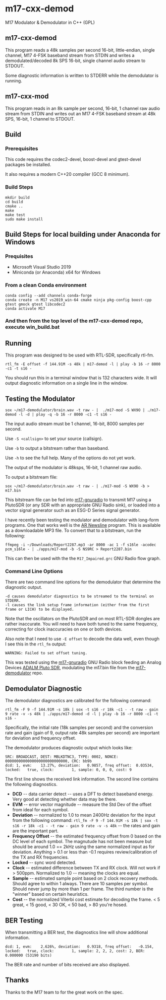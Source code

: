 # m17-cxx-demod
M17 Modulator & Demodulator in C++ (GPL)

## m17-cxx-demod
This program reads a 48k samples per second 16-bit, little-endian, single
channel, M17 4-FSK baseband stream from STDIN and writes a demodulated/decoded
8k SPS 16-bit, single channel audio stream to STDOUT.

Some diagnostic information is written to STDERR while the demodulator is
running.

## m17-cxx-mod
This program reads in an 8k sample per second, 16-bit, 1 channel raw audio
stream from STDIN and writes out an M17 4-FSK baseband stream at 48k SPS,
16-bit, 1 channel to STDOUT.

## Build

### Prerequisites

This code requires the codec2-devel, boost-devel and gtest-devel packages be installed.

It also requires a modern C++20 compiler (GCC 8 minimum).

### Build Steps

    mkdir build
    cd build
    cmake ..
    make
    make test
    sudo make install

## Build Steps for local building under Anaconda for Windows

### Prequisites
- Microsoft Visual Studio 2019
- Miniconda (or Anaconda) x64 for Windows

### From a clean Conda environment

    conda config --add channels conda-forge
    conda create -n M17 vs2019_win-64 cmake ninja pkg-config boost-cpp gtest gmock gtest libcodec2
    conda activate M17

### And then from the top level of the m17-cxx-demod repo, execute win_build.bat

## Running

This program was designed to be used with RTL-SDR, specifically rtl-fm.

    rtl_fm -E offset -f 144.91M -s 48k | m17-demod -l | play -b 16 -r 8000 -c1 -t s16 -

You should run this in a terminal window that is 132 characters wide. It
will output diagnostic information on a single line in the window.

## Testing the Modulator

    sox ~/m17-demodulator/brain.wav -t raw - |  ./m17-mod -S WX9O | ./m17-demod -l -d | play -q -b 16 -r 8000 -c1 -t s16 -

The input audio stream must be 1 channel, 16-bit, 8000 samples per second.

Use `-S <callsign>` to set your source (callsign).

Use `-b` to output a bitstream rather than baseband.

Use `-h` to see the full help.  Many of the options do not yet work.

The output of the modulator is 48ksps, 16-bit, 1 channel raw audio.

To output a bitstream file:

    sox ~/m17-demodulator/brain.wav -t raw - | ./m17-mod -S WX9O -b > m17.bin

This bitstream file can be fed into [m17-gnuradio](https://github.com/mobilinkd/m17-gnuradio) to
transmit M17 using a PlutoSDR (or any SDR with an appropriate GNU Radio sink), or loaded into
a vector signal generator such as an ESG-D Series signal generator.

I have recently been testing the modulator and demodulator with long-form programs. One
that works well is the [AR Newsline](https://www.arnewsline.org/) program.  This is available
as a downloadable MP3 file.  To convert that to a bitstream, run the following:

    ffmpeg -i ~/Downloads/Report2287.mp3 -ar 8000 -ac 1 -f s16le -acodec pcm_s16le - | ./apps/m17-mod -b -S NS9RC > Report2287.bin

This can then be used with the the `M17_Impaired.grc` GNU Radio flow graph.

### Command Line Options

There are two command line options for the demodulator that determine the diagnostic output.

    -d causes demodulator diagnostics to be streamed to the terminal on STDERR.
    -l causes the link setup frame information (either from the first frame or LICH) to be displayed.

Note that the oscillators on the PlutoSDR and on most RTL-SDR dongles are
rather inaccurate.  You will need to have both tuned to the same frequency,
correcting for clock inaccuracies on one or both devices.

Also note that I need to use `-E offset` to decode the data well, even though
I see this in the `rtl_fm` output:

    WARNING: Failed to set offset tuning.

This was tested using the [m17-gnuradio](https://github.com/mobilinkd/m17-gnuradio)
GNU Radio block feeding an Analog Devices 
[ADALM Pluto SDR](https://www.analog.com/en/design-center/evaluation-hardware-and-software/evaluation-boards-kits/adalm-pluto.html),
modulating the m17.bin file from the
[m17-demodulator](https://github.com/mobilinkd/m17-demodulator) repo.

## Demodulator Diagnostic

The demodulator diagnostics are calibrated for the following command:

    rtl_fm -F 9 -f 144.91M -s 18k | sox -t s16 -r 18k -c1 - -t raw - gain 9 rate -v -s 48k | ./apps/m17-demod -d -l | play -b 16 -r 8000 -c1 -t s16 -

Specifically, the initial rate (18k samples per second) and the conversion rate and gain (gain of 9,
output rate 48k samples per second) are important for deviation and frequency offset.

The demodulator produces diagnostic output which looks like:

    SRC: BROADCAST, DEST: MBLKDTNC3, TYPE: 0002, NONCE: 0000000000000000000000000000, CRC: bb9b
    dcd: 1, evm:    13.27%, deviation:   0.9857, freq offset:  0.03534, locked:   true, clock:        1, sample: 0, 0, 0, cost: 9

The first line shows the received link information.  The second line contains the following diagnostics.

 - **DCD** -- data carrier detect -- uses a DFT to detect baseband energy.  Very good at detecting whether data may be there.
 - **EVM** -- error vector magnitude -- measure the Std Dev of the offset from ideal for each symbol.
 - **Deviation** -- normalized to 1.0 to mean 2400Hz deviation for the input from the following command:
    `rtl_fm -F 9 -f 144.91M -s 18k | sox -t s16 -r 18k -c1 - -t raw - gain 9 rate -v -s 48k` -- the rates and gain are the important part.
 - **Frequency Offset** -- the estimated frequency offset from 0 based on the DC level of each symbol.  The magnutude has
    not been measure but should be around 1.0 == 2kHz using the same normalized input as for deviation.  Anything > 0.1
    or less than -0.1 requires review/calibration of the TX and RX frequencies.
 - **Locked** -- sync word detected. 
 - **Clock** -- estimated difference between TX and RX clock.  Will not work if > 500ppm.  Normalized to 1.0 -- meaning the clocks are equal.
 - **Sample** -- estimated sample point based on 2 clock recovery methods.  Should agree to within 1 always.  There are
    10 samples per symbol.  Should never jump by more than 1 per frame.  The third number is the "winner" based on
    certain heuristics.
 - **Cost** -- the normalized Viterbi cost estimate for decoding the frame.  < 5 great, < 15 good, < 30 OK, < 50 bad, > 80 you're hosed.

## BER Testing

When transmitting a BER test, the diagnostics line will show additional information.

    dcd: 1, evm:    2.626%, deviation:   0.9318, freq offset:   -0.154, locked:   true, clock:        1, sample: 2, 2, 2, cost: 2, BER: 0.000000 (53190 bits)

The BER rate and number of bits received are also displayed.

## Thanks

Thanks to the M17 team to for the great work on the spec.
